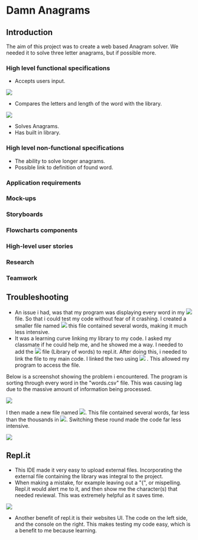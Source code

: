 # Damn Anagrams

## Introduction

The aim of this project was to create a web based Anagram solver. We needed it to solve three letter anagrams, but if possible more.

### High level functional specifications
- Accepts users input.

![](https://i.imgur.com/Sdda9Gf.png)

- Compares the letters and length of the word with the library.

![](https://i.imgur.com/DKdV21f.png)

- Solves Anagrams.
- Has built in library.

### High level non-functional specifications

- The ability to solve longer anagrams.
- Possible link to definition of found word.

### Application requirements
### Mock-ups
### Storyboards
### Flowcharts components
### High-level user stories
### Research
### Teamwork



## Troubleshooting

- An issue i had, was that my program was displaying every word in my ![](https://i.imgur.com/SrcldYe.png) file. So that i could test my code without fear of it crashing. I created a smaller file named ![](https://i.imgur.com/7AGFixB.png) this file contained several words, making it much less intensive.
- It was a learning curve linking my library to my code. I asked my classmate if he could help me, and he showed me a way. I needed to add the ![](https://i.imgur.com/SrcldYe.png) file (Library of words) to repl.it. After doing this, i needed to link the file to my main code. I linked the two using ![](https://i.imgur.com/sUaok2C.png) . This allowed my program to access the file.

Below is a screenshot showing the problem i encountered. The program is sorting through every word in the "words.csv" file. This was causing lag due to the massive amount of information being processed. 

![](https://i.imgur.com/bslslPQ.png)

I then made a new file named ![](https://i.imgur.com/7AGFixB.png). This file contained several words, far less than the thousands in ![](https://i.imgur.com/SrcldYe.png). Switching these round made the code far less intensive.   

![](https://i.imgur.com/QdVOdBA.png)

## Repl.it
- This IDE made it very easy to upload external files. Incorporating the external file containing the library was integral to the project. 
- When making a mistake, for example leaving out a "{", or mispelling. Repl.it would alert me to it, and then show me the character(s) that needed reviewal. This was extremely helpful as it saves time.

![](https://i.imgur.com/X1kLU2Y.png)

- Another benefit of repl.it is their websites UI. The code on the left side, and the console on the right. This makes testing my code easy, which is a benefit to me because learning.
